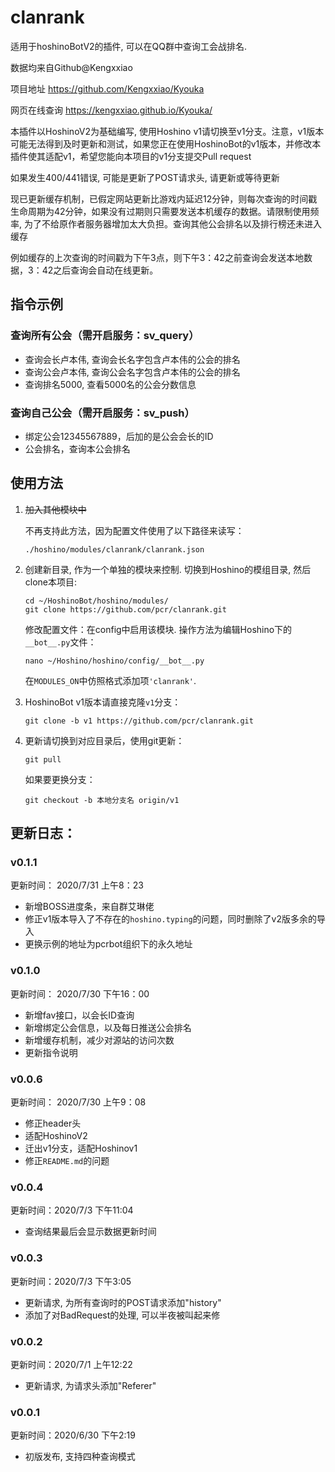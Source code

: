 # clanrank
 适用于hoshinoBotV2的插件, 可以在QQ群中查询工会战排名. 

数据均来自Github@Kengxxiao

项目地址 https://github.com/Kengxxiao/Kyouka

网页在线查询 https://kengxxiao.github.io/Kyouka/

本插件以HoshinoV2为基础编写, 使用Hoshino v1请切换至v1分支。注意，v1版本可能无法得到及时更新和测试，如果您正在使用HoshinoBot的v1版本，并修改本插件使其适配v1，希望您能向本项目的v1分支提交Pull request

如果发生400/441错误, 可能是更新了POST请求头, 请更新或等待更新



现已更新缓存机制，已假定网站更新比游戏内延迟12分钟，则每次查询的时间戳生命周期为42分钟，如果没有过期则只需要发送本机缓存的数据。请限制使用频率, 为了不给原作者服务器增加太大负担。查询其他公会排名以及排行榜还未进入缓存

例如缓存的上次查询的时间戳为下午3点，则下午3：42之前查询会发送本地数据，3：42之后查询会自动在线更新。
## 指令示例
### 查询所有公会（需开启服务：sv_query）
* 查询会长卢本伟, 查询会长名字包含卢本伟的公会的排名
* 查询公会卢本伟, 查询公会名字包含卢本伟的公会的排名
* 查询排名5000, 查看5000名的公会分数信息
### 查询自己公会（需开启服务：sv_push）
* 绑定公会12345567889，后加的是公会会长的ID
* 公会排名，查询本公会排名
## 使用方法
1. ~~加入其他模块中~~
    
    不再支持此方法，因为配置文件使用了以下路径来读写：
    ```
    ./hoshino/modules/clanrank/clanrank.json
    ```
2. 创建新目录, 作为一个单独的模块来控制. 切换到Hoshino的模组目录, 然后clone本项目:
    ```
    cd ~/HoshinoBot/hoshino/modules/
    git clone https://github.com/pcr/clanrank.git
    ```
    修改配置文件：在config中启用该模块. 操作方法为编辑Hoshino下的`__bot__.py`文件：
    ```
    nano ~/Hoshino/hoshino/config/__bot__.py
    ```
    在`MODULES_ON`中仿照格式添加项`'clanrank'`. 
3. HoshinoBot v1版本请直接克隆`v1`分支：
   ```
   git clone -b v1 https://github.com/pcr/clanrank.git
   ```
4. 更新请切换到对应目录后，使用git更新：
   ```
   git pull
   ```
   如果要更换分支：
   ```
   git checkout -b 本地分支名 origin/v1
   ```
## 更新日志：
### v0.1.1
更新时间： 2020/7/31 上午8：23
* 新增BOSS进度条，来自群艾琳佬
* 修正v1版本导入了不存在的`hoshino.typing`的问题，同时删除了v2版多余的导入
* 更换示例的地址为pcrbot组织下的永久地址

### v0.1.0
更新时间： 2020/7/30 下午16：00
* 新增fav接口，以会长ID查询
* 新增绑定公会信息，以及每日推送公会排名
* 新增缓存机制，减少对源站的访问次数
* 更新指令说明

### v0.0.6
更新时间： 2020/7/30 上午9：08
* 修正header头
* 适配HoshinoV2
* 迁出v1分支，适配Hoshinov1
* 修正`README.md`的问题
  
### v0.0.4
更新时间：2020/7/3 下午11:04
* 查询结果最后会显示数据更新时间

### v0.0.3
更新时间：2020/7/3 下午3:05
* 更新请求, 为所有查询时的POST请求添加"history"
* 添加了对BadRequest的处理, 可以半夜被叫起来修

### v0.0.2
更新时间：2020/7/1 上午12:22
* 更新请求, 为请求头添加"Referer"

### v0.0.1
更新时间：2020/6/30 下午2:19
* 初版发布, 支持四种查询模式

